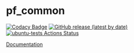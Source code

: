 # pf_common
[![Codacy Badge](https://api.codacy.com/project/badge/Grade/956a9b779cd048269b30b241579b95dd)](https://app.codacy.com/gh/PetrFlajsingr/pf_common?utm_source=github.com&utm_medium=referral&utm_content=PetrFlajsingr/pf_common&utm_campaign=Badge_Grade_Settings)
[![GitHub release (latest by date)](https://img.shields.io/github/v/release/PetrFlajsingr/pf_common)](https://github.com/PetrFlajsingr/pf_common/releases)
[![ubuntu-tests Actions Status](https://github.com/PetrFlajsingr/pf_common/workflows/ubuntu-tests/badge.svg)](https://github.com/PetrFlajsingr/pf_common/actions)

[Documentation](https://petrflajsingr.github.io/pf_common/)
